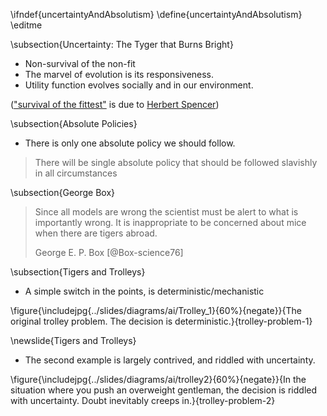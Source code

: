 \ifndef{uncertaintyAndAbsolutism}
\define{uncertaintyAndAbsolutism}
\editme

\subsection{Uncertainty: The Tyger that Burns Bright}

* Non-survival of the non-fit 
* The marvel of evolution is its responsiveness.
* Utility function evolves socially and in our environment.

(["survival of the fittest"](https://en.wikipedia.org/wiki/Survival_of_the_fittest) is due to [Herbert Spencer](https://en.wikipedia.org/wiki/Herbert_Spencer))

\subsection{Absolute Policies}

* There is only one absolute policy we should follow. 

> There will be single absolute policy that should be followed slavishly in all circumstances


\subsection{George Box}

> Since all models are wrong the scientist must be alert to what is importantly wrong. It is inappropriate to be concerned about mice when there are tigers abroad.
>
> George E. P. Box [@Box-science76]


\subsection{Tigers and Trolleys}

* A simple switch in the points, is deterministic/mechanistic

\figure{\includejpg{../slides/diagrams/ai/Trolley_1}{60%}{negate}}{The original trolley problem. The decision is deterministic.}{trolley-problem-1}


\newslide{Tigers and Trolleys}

* The second example is largely contrived, and riddled with uncertainty.

\figure{\includejpg{../slides/diagrams/ai/trolley2}{60%}{negate}}{In the situation where you push an overweight gentleman, the decision is riddled with uncertainty. Doubt inevitably creeps in.}{trolley-problem-2}

